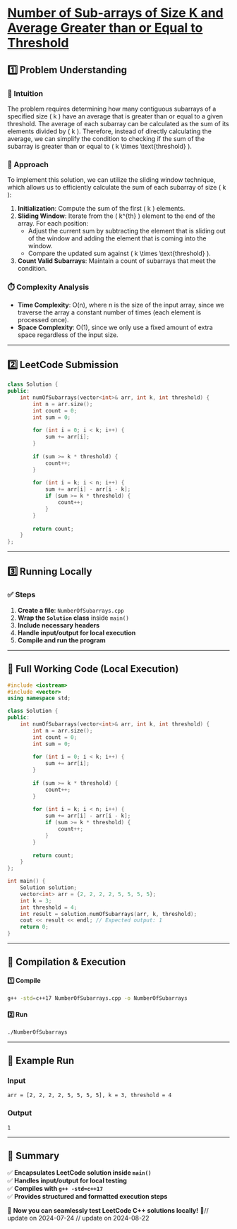 # **[Number of Sub-arrays of Size K and Average Greater than or Equal to Threshold](https://leetcode.com/problems/number-of-sub-arrays-of-size-k-and-average-greater-than-or-equal-to-threshold/description/)**  

## **1️⃣ Problem Understanding**  
### **📌 Intuition**  
The problem requires determining how many contiguous subarrays of a specified size \( k \) have an average that is greater than or equal to a given threshold. The average of each subarray can be calculated as the sum of its elements divided by \( k \). Therefore, instead of directly calculating the average, we can simplify the condition to checking if the sum of the subarray is greater than or equal to \( k \times \text{threshold} \).  

### **🚀 Approach**  
To implement this solution, we can utilize the sliding window technique, which allows us to efficiently calculate the sum of each subarray of size \( k \):
1. **Initialization**: Compute the sum of the first \( k \) elements.
2. **Sliding Window**: Iterate from the \( k^{th} \) element to the end of the array. For each position:
   - Adjust the current sum by subtracting the element that is sliding out of the window and adding the element that is coming into the window.
   - Compare the updated sum against \( k \times \text{threshold} \).
3. **Count Valid Subarrays**: Maintain a count of subarrays that meet the condition.

### **⏱️ Complexity Analysis**  
- **Time Complexity**: O(n), where n is the size of the input array, since we traverse the array a constant number of times (each element is processed once).  
- **Space Complexity**: O(1), since we only use a fixed amount of extra space regardless of the input size.  

---  

## **2️⃣ LeetCode Submission**  
```cpp
class Solution {
public:
    int numOfSubarrays(vector<int>& arr, int k, int threshold) {
        int n = arr.size();
        int count = 0;
        int sum = 0;
        
        for (int i = 0; i < k; i++) {
            sum += arr[i];
        }
        
        if (sum >= k * threshold) {
            count++;
        }
        
        for (int i = k; i < n; i++) {
            sum += arr[i] - arr[i - k];
            if (sum >= k * threshold) {
                count++;
            }
        }
        
        return count;
    }
};  
```  

---  

## **3️⃣ Running Locally**  
### **✅ Steps**  
1. **Create a file**: `NumberOfSubarrays.cpp`  
2. **Wrap the `Solution` class** inside `main()`  
3. **Include necessary headers**  
4. **Handle input/output for local execution**  
5. **Compile and run the program**  

---  

## **📝 Full Working Code (Local Execution)**  
```cpp
#include <iostream>
#include <vector>
using namespace std;

class Solution {
public:
    int numOfSubarrays(vector<int>& arr, int k, int threshold) {
        int n = arr.size();
        int count = 0;
        int sum = 0;
        
        for (int i = 0; i < k; i++) {
            sum += arr[i];
        }
        
        if (sum >= k * threshold) {
            count++;
        }
        
        for (int i = k; i < n; i++) {
            sum += arr[i] - arr[i - k];
            if (sum >= k * threshold) {
                count++;
            }
        }
        
        return count;
    }
};

int main() {
    Solution solution;
    vector<int> arr = {2, 2, 2, 2, 5, 5, 5, 5};
    int k = 3;
    int threshold = 4;
    int result = solution.numOfSubarrays(arr, k, threshold);
    cout << result << endl; // Expected output: 1
    return 0;
}
```  

---  

## **🔧 Compilation & Execution**  
#### **1️⃣ Compile**  
```bash
g++ -std=c++17 NumberOfSubarrays.cpp -o NumberOfSubarrays
```  

#### **2️⃣ Run**  
```bash
./NumberOfSubarrays
```  

---  

## **🎯 Example Run**  
### **Input**  
```
arr = [2, 2, 2, 2, 5, 5, 5, 5], k = 3, threshold = 4
```  
### **Output**  
```
1
```  

---  

## **📌 Summary**  
✅ **Encapsulates LeetCode solution inside `main()`**  
✅ **Handles input/output for local testing**  
✅ **Compiles with `g++ -std=c++17`**  
✅ **Provides structured and formatted execution steps**  

🚀 **Now you can seamlessly test LeetCode C++ solutions locally!** 🚀// update on 2024-07-24
// update on 2024-08-22

